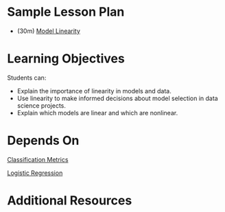 # Sample Lesson Plan
- (30m) [Model Linearity](Model_Linearity.ipynb)

# Learning Objectives

Students can:
- Explain the importance of linearity in models and data.
- Use linearity to make informed decisions about model selection in data science projects.
- Explain which models are linear and which are nonlinear.

# Depends On

[Classification Metrics](https://github.com/thisismetis/dscurriculum_gamma/tree/master/curriculum/project-03/classification-metrics)

[Logistic Regression](https://github.com/thisismetis/dscurriculum_gamma/tree/master/curriculum/project-03/logistic-regression)

# Additional Resources